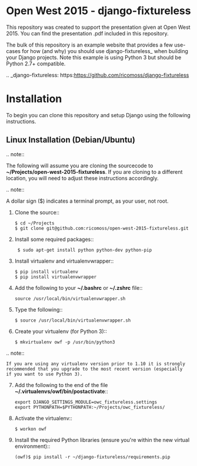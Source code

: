 Open West 2015 - django-fixtureless
===================================

This repository was created to support the presentation given at Open West 2015.  You can find the presentation .pdf included in this repository.

The bulk of this repository is an example website that provides a few use-cases for how (and why) you should use django-fixtureless_ when building your Django projects.  Note this example is using Python 3 but should be Python 2.7+ compatible.

.. _django-fixtureless: https:https://github.com/ricomoss/django-fixtureless

Installation
============

To begin you can clone this repository and setup Django using the following instructions.

Linux Installation (Debian/Ubuntu)
----------------------------------

.. note::

   The following will assume you are cloning the sourcecode to **~/Projects/open-west-2015-fixtureless**.  If you are cloning to a different location, you will need to adjust these instructions accordingly.

.. note::

   A dollar sign ($) indicates a terminal prompt, as your user, not root.

1.  Clone the source::

        $ cd ~/Projects
        $ git clone git@github.com:ricomoss/open-west-2015-fixtureless.git

2. Install some required packages::

        $ sudo apt-get install python python-dev python-pip

3.  Install virtualenv and virtualenvwrapper::

        $ pip install virtualenv
        $ pip install virtualenvwrapper

4.  Add the following to your **~/.bashrc** or **~/.zshrc** file::

        source /usr/local/bin/virtualenvwrapper.sh

5.  Type the following::

        $ source /usr/local/bin/virtualenvwrapper.sh

6.  Create your virtualenv (for Python 3)::

        $ mkvirtualenv owf -p /usr/bin/python3


.. note::

    If you are using any virtualenv version prior to 1.10 it is strongly
    recommended that you upgrade to the most recent version (especially
    if you want to use Python 3).

7.  Add the following to the end of the file
    **~/.virtualenvs/owf/bin/postactivate**::

        export DJANGO_SETTINGS_MODULE=owc_fixtureless.settings
        export PYTHONPATH=$PYTHONPATH:~/Projects/owc_fixtureless/

8.  Activate the virtualenv::

        $ workon owf

9.  Install the required Python libraries (ensure you're within the new virtual environment)::

        (owf)$ pip install -r ~/django-fixtureless/requirements.pip



